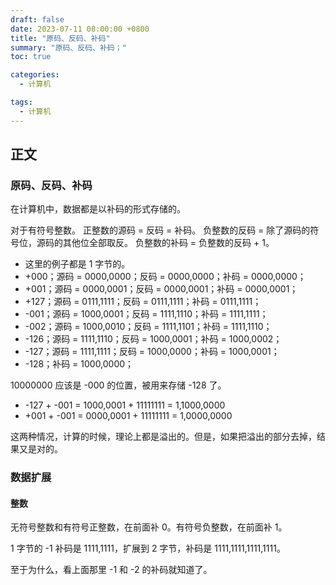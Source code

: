 ```yaml
---
draft: false
date: 2023-07-11 08:00:00 +0800
title: "原码、反码、补码"
summary: "原码、反码、补码；"
toc: true

categories:
  - 计算机

tags:
  - 计算机
---
```


## 正文

### 原码、反码、补码

在计算机中，数据都是以补码的形式存储的。

对于有符号整数。
正整数的源码 = 反码 = 补码。
负整数的反码 = 除了源码的符号位，源码的其他位全部取反。
负整数的补码 = 负整数的反码 + 1。

- 这里的例子都是 1 字节的。
- +000；源码 = 0000,0000；反码 = 0000,0000；补码 = 0000,0000；
- +001；源码 = 0000,0001；反码 = 0000,0001；补码 = 0000,0001；
- +127；源码 = 0111,1111；反码 = 0111,1111；补码 = 0111,1111；
- -001；源码 = 1000,0001；反码 = 1111,1110；补码 = 1111,1111；
- -002；源码 = 1000,0010；反码 = 1111,1101；补码 = 1111,1110；
- -126；源码 = 1111,1110；反码 = 1000,0001；补码 = 1000,0002；
- -127；源码 = 1111,1111；反码 = 1000,0000；补码 = 1000,0001；
- -128；补码 = 1000,0000；

10000000 应该是 -000 的位置，被用来存储 -128 了。

- -127 + -001 = 1000,0001 + 11111111 = 1,1000,0000
- +001 + -001 = 0000,0001 + 11111111 = 1,0000,0000

这两种情况，计算的时候，理论上都是溢出的。但是，如果把溢出的部分去掉，结果又是对的。

### 数据扩展

#### 整数

无符号整数和有符号正整数，在前面补 0。有符号负整数，在前面补 1。

1 字节的 -1 补码是 1111,1111，扩展到 2 字节，补码是 1111,1111,1111,1111。

至于为什么，看上面那里 -1 和 -2 的补码就知道了。